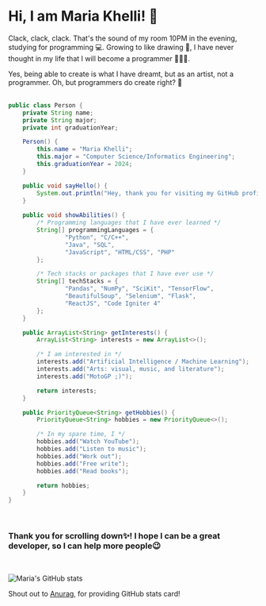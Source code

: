 
# Hi, I am Maria Khelli! 👋

Clack, clack, clack. That's the sound of my room 10PM in the evening, studying for programming 💻. Growing to like drawing 🎨, I have never thought in my life that I will become a programmer 👨🏽‍💻. 

Yes, being able to create is what I have dreamt, but as an artist, not a programmer. Oh, but programmers do create right? 🤘
<br><br>

```java
public class Person {
    private String name;
    private String major;
    private int graduationYear;

    Person() {
        this.name = "Maria Khelli";
        this.major = "Computer Science/Informatics Engineering";
        this.graduationYear = 2024;
    }

    public void sayHello() {
        System.out.println("Hey, thank you for visiting my GitHub profile! I hope you find something in my work :)");
    }
    
    public void showAbilities() {
        /* Programming languages that I have ever learned */
        String[] programmingLanguages = {
                "Python", "C/C++",
                "Java", "SQL",
                "JavaScript", "HTML/CSS", "PHP"
        };

        /* Tech stacks or packages that I have ever use */
        String[] techStacks = {
                "Pandas", "NumPy", "SciKit", "TensorFlow",
                "BeautifulSoup", "Selenium", "Flask",
                "ReactJS", "Code Igniter 4"
        };
    }

    public ArrayList<String> getInterests() {
        ArrayList<String> interests = new ArrayList<>();

        /* I am interested in */
        interests.add("Artificial Intelligence / Machine Learning");
        interests.add("Arts: visual, music, and literature");
        interests.add("MotoGP ;)");

        return interests;
    }

    public PriorityQueue<String> getHobbies() {
        PriorityQueue<String> hobbies = new PriorityQueue<>();

        /* In my spare time, I */
        hobbies.add("Watch YouTube");
        hobbies.add("Listen to music");
        hobbies.add("Work out");
        hobbies.add("Free write");
        hobbies.add("Read books");

        return hobbies;
    }
}
```
<br>

### Thank you for scrolling down✨! I hope I can be a great developer, so I can help more people😉

<br>

![Maria's GitHub stats](https://github-readme-stats.vercel.app/api?username=khelli07&hide=issues,prs&count_private=true&show_icons=true&theme=swift)

Shout out to [Anurag](https://github.com/anuraghazra/github-readme-stats), for providing GitHub stats card!